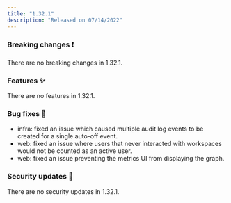 ```yaml
---
title: "1.32.1"
description: "Released on 07/14/2022"
---
```


### Breaking changes ❗

There are no breaking changes in 1.32.1.

### Features ✨

There are no features in 1.32.1.

### Bug fixes 🐛

- infra: fixed an issue which caused multiple audit log events to be created for
  a single auto-off event.
- web: fixed an issue where users that never interacted with workspaces would
  not be counted as an active user.
- web: fixed an issue preventing the metrics UI from displaying the graph.

### Security updates 🔐

There are no security updates in 1.32.1.
